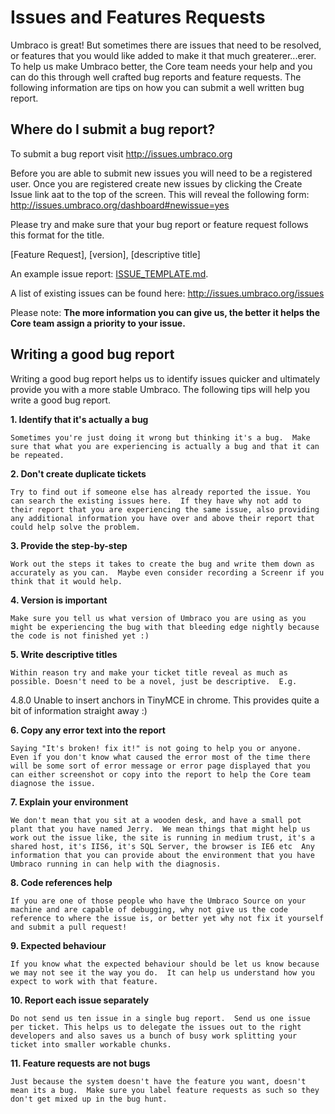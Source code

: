 # Issues and Features Requests

Umbraco is great! But sometimes there are issues that need to be resolved, or features that you would like added to make it that much greaterer...erer. To help us make Umbraco better, the Core team needs your help and you can do this through well crafted bug reports and feature requests.  The following information are tips on how you can submit a well written bug report.

## Where do I submit a bug report?

To submit a bug report visit http://issues.umbraco.org

Before you are able to submit new issues you will need to be a registered user. Once you are registered create new issues by clicking the Create Issue link aat to the top of the screen. This will reveal the following form: http://issues.umbraco.org/dashboard#newissue=yes

Please try and make sure that your bug report or feature request follows this format for the title.

[Feature Request], [version], [descriptive title]

An example issue report: [ISSUE_TEMPLATE.md](ISSUE_TEMPLATE.md).

A list of existing issues can be found here: http://issues.umbraco.org/issues

Please note: **The more information you can give us, the better it helps the Core team assign a priority to your issue.**

## Writing a good bug report

Writing a good bug report helps us to identify issues quicker and ultimately provide you with a more stable Umbraco. The following tips will help you write a good bug report.

**1. Identify that it's actually a bug**

    Sometimes you're just doing it wrong but thinking it's a bug.  Make sure that what you are experiencing is actually a bug and that it can be repeated.

**2. Don't create duplicate tickets**

    Try to find out if someone else has already reported the issue. You can search the existing issues here.  If they have why not add to their report that you are experiencing the same issue, also providing any additional information you have over and above their report that could help solve the problem.

**3. Provide the step-by-step**

    Work out the steps it takes to create the bug and write them down as accurately as you can.  Maybe even consider recording a Screenr if you think that it would help.

**4. Version is important**

    Make sure you tell us what version of Umbraco you are using as you might be experiencing the bug with that bleeding edge nightly because the code is not finished yet :)

**5. Write descriptive titles**

    Within reason try and make your ticket title reveal as much as possible. Doesn't need to be a novel, just be descriptive.  E.g.
4.8.0 Unable to insert anchors in TinyMCE in chrome.
This provides quite a bit of information straight away :)

**6. Copy any error text into the report**

    Saying "It's broken! fix it!" is not going to help you or anyone.  Even if you don't know what caused the error most of the time there will be some sort of error message or error page displayed that you can either screenshot or copy into the report to help the Core team diagnose the issue.

**7. Explain your environment**

    We don't mean that you sit at a wooden desk, and have a small pot plant that you have named Jerry.  We mean things that might help us work out the issue like, the site is running in medium trust, it's a shared host, it's IIS6, it's SQL Server, the browser is IE6 etc  Any information that you can provide about the environment that you have Umbraco running in can help with the diagnosis.

**8. Code references help**

    If you are one of those people who have the Umbraco Source on your machine and are capable of debugging, why not give us the code reference to where the issue is, or better yet why not fix it yourself and submit a pull request!

**9. Expected behaviour**

    If you know what the expected behaviour should be let us know because we may not see it the way you do.  It can help us understand how you expect to work with that feature.

**10. Report each issue separately**

    Do not send us ten issue in a single bug report.  Send us one issue per ticket. This helps us to delegate the issues out to the right developers and also saves us a bunch of busy work splitting your ticket into smaller workable chunks.

**11. Feature requests are not bugs**

    Just because the system doesn't have the feature you want, doesn't mean its a bug.  Make sure you label feature requests as such so they don't get mixed up in the bug hunt.